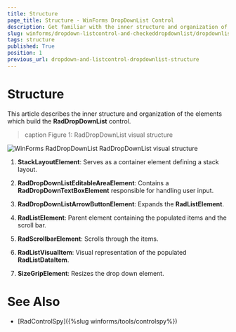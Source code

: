 ```yaml
---
title: Structure
page_title: Structure - WinForms DropDownList Control
description: Get familiar with the inner structure and organization of the elements which build the WinForms DropDownList control.
slug: winforms/dropdown-listcontrol-and-checkeddropdownlist/dropdownlist/structure
tags: structure
published: True
position: 1
previous_url: dropdown-and-listcontrol-dropdownlist-structure
---
```


# Structure

This article describes the inner structure and organization of the elements which build the __RadDropDownList__ control.
        
>caption Figure 1: RadDropDownList visual structure

![WinForms RadDropDownList RadDropDownList visual structure](images/dropdown-and-listcontrol-dropdownlist-structure001.png)

1. __StackLayoutElement__: Serves as a container element defining a stack layout.
            

1. __RadDropDownListEditableAreaElement__: Contains a __RadDropDownTextBoxElement__ responsible for handling user input.
            

1. __RadDropDownListArrowButtonElement__: Expands the __RadListElement__.
            

1. __RadListElement__: Parent element containing the populated items and the scroll bar.
            

1. __RadScrollbarElement__: Scrolls through the items.
            

1. __RadListVisualItem__: Visual representation of the populated __RadListDataItem__.
            

1. __SizeGripElement__: Resizes the drop down element.


# See Also

* [RadControlSpy]({%slug winforms/tools/controlspy%})
            
